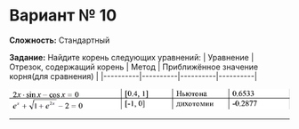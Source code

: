 # Вариант № 10
**Сложность:** Стандартный

**Задание:**  Найдите корень следующих уравнений:
| Уравнение | Отрезок, содержащий корень | Метод | Приближённое значение корня(для сравнения) |
|----------|----------|----------|----------|

![Alt text](../../pic/10.png)

---